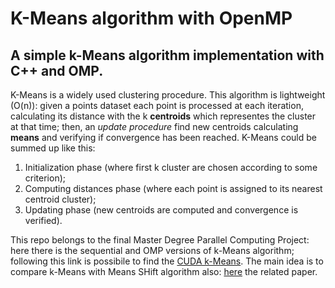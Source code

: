 # K-Means algorithm with OpenMP
## A simple k-Means algorithm implementation with C++ and OMP.

K-Means is a widely used clustering procedure. This algorithm is lightweight (O(n)): given a points dataset each point is processed at each iteration, calculating its distance with the k **centroids** which representes the cluster at that time; then, an *update procedure* find new centroids calculating **means** and verifying if convergence has been reached. K-Means could be summed up like this:
1. Initialization phase (where first k cluster are chosen according to some criterion);
2. Computing distances phase (where each point is assigned to its nearest centroid cluster); 
3. Updating phase (new centroids are computed and convergence is verified).

This repo belongs to the final Master Degree Parallel Computing Project: here there is the sequential and OMP versions of k-Means algorithm; following this link is possibile to find the [CUDA k-Means](https://github.com/pisalore/kMeans_CUDA).
The main idea is to compare k-Means with Means SHift algorithm also: [here](https://github.com/pisalore/kMeans_CUDA/blob/master/PC_kMeans_final.pdf) the related paper.
